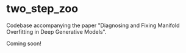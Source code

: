 # two_step_zoo
Codebase accompanying the paper "Diagnosing and Fixing Manifold Overfitting in Deep Generative Models".

Coming soon!
